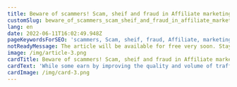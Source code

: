 ```yaml
---
title: Beware of scammers! Scam, sheif and fraud in Affiliate marketing
customSlug: beware_of_scammers_scam_sheif_and_fraud_in_affiliate_marketing
lang: en
date: 2022-06-11T16:02:49.948Z
pageKeywordsForSEO: 'scammers, Scam, sheif, fraud, Affiliate, marketing'
notReadyMessage: The article will be available for free very soon. Stay tuned for announcements :)
image: /img/article-3.png
cardTitle: Beware of scammers! Scam, sheif and fraud in Affiliate marketing
cardText: 'While some earn by improving the quality and volume of traffic, others prefer to take a share from someone else"s pocket and put it in their own.'
cardImage: /img/card-3.png
---
```

